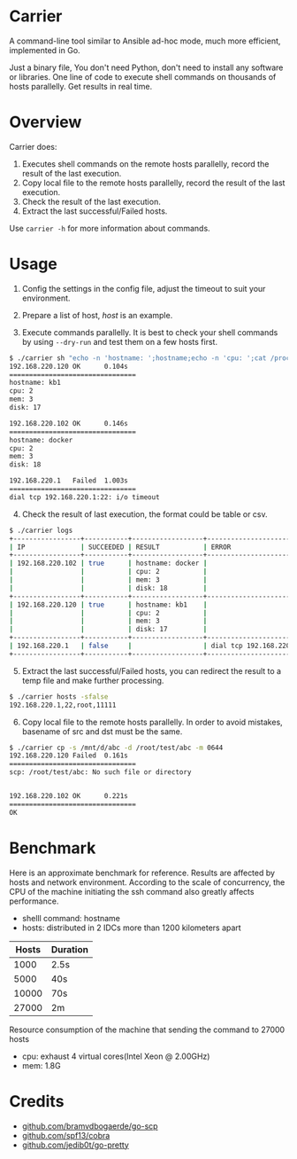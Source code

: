 # Carrier
A command-line tool similar to Ansible ad-hoc mode, much more efficient, implemented in Go.

Just a binary file, You don't need Python, don't need to install any software or libraries. One line of code to execute shell commands on thousands of hosts parallelly. Get results in real time.

# Overview
Carrier does:
1. Executes shell commands on the remote hosts parallelly, record the result of the last execution.
2. Copy local file to the remote hosts parallelly, record the result of the last execution.
3. Check the result of the last execution.
4. Extract the last successful/Failed hosts.

Use `carrier -h` for more information about commands.

# Usage

1. Config the settings in the config file, adjust the timeout to suit your environment.

2. Prepare a list of host, *host* is an example.

3. Execute commands parallelly. It is best to check your shell commands by using `--dry-run` and test them on a few hosts first.
```sh
$ ./carrier sh "echo -n 'hostname: ';hostname;echo -n 'cpu: ';cat /proc/cpuinfo |grep processor |wc -l;echo -n 'mem: ';cat /proc/meminfo |grep MemTotal |awk '{printf \"%d\n\", \$2/1024/1024}';echo -n 'disk: ';df -m|grep '/dev/'|grep -v tmpfs|awk '{sum+=\$2};END{printf \"%d\", sum/1024}'"
192.168.220.120 OK      0.104s
================================
hostname: kb1
cpu: 2
mem: 3
disk: 17

192.168.220.102 OK      0.146s
================================
hostname: docker
cpu: 2
mem: 3
disk: 18

192.168.220.1   Failed  1.003s
================================
dial tcp 192.168.220.1:22: i/o timeout
```

4. Check the result of last execution, the format could be table or csv.
```sh
$ ./carrier logs
+-----------------+-----------+------------------+----------------------------------------+----------+
| IP              | SUCCEEDED | RESULT           | ERROR                                  | DURATION |
+-----------------+-----------+------------------+----------------------------------------+----------+
| 192.168.220.102 | true      | hostname: docker |                                        |    0.146 |
|                 |           | cpu: 2           |                                        |          |
|                 |           | mem: 3           |                                        |          |
|                 |           | disk: 18         |                                        |          |
+-----------------+-----------+------------------+----------------------------------------+----------+
| 192.168.220.120 | true      | hostname: kb1    |                                        |    0.104 |
|                 |           | cpu: 2           |                                        |          |
|                 |           | mem: 3           |                                        |          |
|                 |           | disk: 17         |                                        |          |
+-----------------+-----------+------------------+----------------------------------------+----------+
| 192.168.220.1   | false     |                  | dial tcp 192.168.220.1:22: i/o timeout |    1.003 |
+-----------------+-----------+------------------+----------------------------------------+----------+
```
5. Extract the last successful/Failed hosts, you can redirect the result to a temp file and make further processing.
```sh
$ ./carrier hosts -sfalse
192.168.220.1,22,root,11111
```

6. Copy local file to the remote hosts parallelly. In order to avoid mistakes, basename of src and dst must be the same.
```sh
$ ./carrier cp -s /mnt/d/abc -d /root/test/abc -m 0644
192.168.220.120 Failed  0.161s
================================
scp: /root/test/abc: No such file or directory


192.168.220.102 OK      0.221s
================================
OK
```

# Benchmark
Here is an approximate benchmark for reference. Results are affected by hosts and network environment. According to the scale of concurrency, the CPU of the machine initiating the ssh command also greatly affects performance.
- shelll command: hostname
- hosts: distributed in 2 IDCs more than 1200 kilometers apart

| Hosts | Duration |
| ----- | -------- |
| 1000  | 2.5s     |
| 5000  | 40s      |
| 10000 | 70s      |
| 27000 | 2m       |

Resource consumption of the machine that sending the command to 27000 hosts
- cpu: exhaust 4 virtual cores(Intel Xeon @ 2.00GHz)
- mem: 1.8G

# Credits
- [github.com/bramvdbogaerde/go-scp](https://github.com/bramvdbogaerde/go-scp)
- [github.com/spf13/cobra](https://github.com/spf13/cobra)
- [github.com/jedib0t/go-pretty](https://github.com/jedib0t/go-pretty)